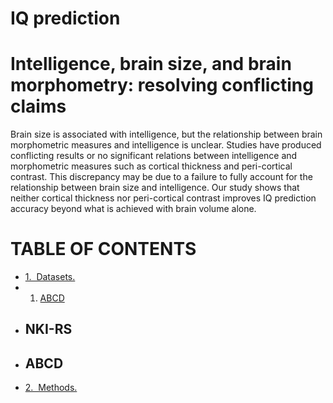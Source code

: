 # IQ prediction

# Intelligence, brain size, and brain morphometry: resolving conflicting claims


Brain size is associated with intelligence, but the relationship between brain morphometric measures and intelligence is unclear. Studies have produced conflicting results or no significant relations between intelligence and morphometric measures such as cortical thickness and peri-cortical contrast. This discrepancy may be due to a failure to fully account for the relationship between brain size and intelligence. Our study shows that neither cortical thickness nor peri-cortical contrast improves IQ prediction accuracy beyond what is achieved with brain volume alone.

**TABLE OF CONTENTS**
===================================
* [1.&nbsp;&nbsp;Datasets.](#Datasets)
*   1. [ABCD](#ABCD)
*   ## NKI-RS
*   ## ABCD
* [2.&nbsp;&nbsp;Methods.](#implementations)
